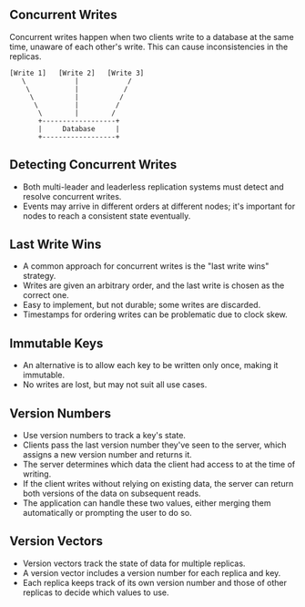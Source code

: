 ## Concurrent Writes

Concurrent writes happen when two clients write to a database at the same time, unaware of each other's write. This can cause inconsistencies in the replicas.

```
[Write 1]   [Write 2]   [Write 3]
   \            |            /
    \           |           /
     \          |          /
      \         |         /
       \        |        /
       +------------------+
       |     Database     |
       +------------------+
```

## Detecting Concurrent Writes

- Both multi-leader and leaderless replication systems must detect and resolve concurrent writes.
- Events may arrive in different orders at different nodes; it's important for nodes to reach a consistent state eventually.

## Last Write Wins

- A common approach for concurrent writes is the "last write wins" strategy.
- Writes are given an arbitrary order, and the last write is chosen as the correct one.
- Easy to implement, but not durable; some writes are discarded.
- Timestamps for ordering writes can be problematic due to clock skew.

## Immutable Keys

- An alternative is to allow each key to be written only once, making it immutable.
- No writes are lost, but may not suit all use cases.

## Version Numbers

- Use version numbers to track a key's state.
- Clients pass the last version number they've seen to the server, which assigns a new version number and returns it.
- The server determines which data the client had access to at the time of writing.
- If the client writes without relying on existing data, the server can return both versions of the data on subsequent reads.
- The application can handle these two values, either merging them automatically or prompting the user to do so.

## Version Vectors

- Version vectors track the state of data for multiple replicas.
- A version vector includes a version number for each replica and key.
- Each replica keeps track of its own version number and those of other replicas to decide which values to use.
